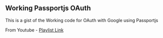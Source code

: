 ## Working Passportjs OAuth
This is a gist of the Working code for OAuth with Google using Passportjs

From Youtube - <a href="https://www.youtube.com/playlist?list=PL4cUxeGkcC9jdm7QX143aMLAqyM-jTZ2x"> Playlist Link </a>